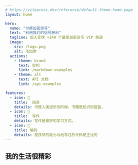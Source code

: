 ```yaml
---
# https://vitepress.dev/reference/default-theme-home-page
layout: home

hero:
  name: "付费加密信号"
  text: "利用我们的信号获利"
  tagline: 加入全球 +140 个最佳加密货币 VIP 频道
  image:
    src: /logo.png
    alt: 币加索
  actions:
    - theme: brand
      text: 实列
      link: /markdown-examples
    - theme: alt
      text: API 文档
      link: /api-examples

features:
  - icon: 🍊
    title:  阅读
    details: 书是人类进步的阶梯，书籍是知识的摇篮。
  - icon: 🍏
    title:  写作
    details: 写作是最好的学习方式。
  - icon: 🍐 
    title: 编码
    details: 程序员的能力与他写过的代码是正比的
---
```


## 我的生活很精彩

